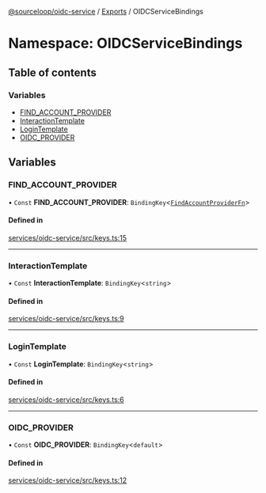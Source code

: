 [@sourceloop/oidc-service](../README.md) / [Exports](../modules.md) / OIDCServiceBindings

# Namespace: OIDCServiceBindings

## Table of contents

### Variables

- [FIND\_ACCOUNT\_PROVIDER](OIDCServiceBindings.md#find_account_provider)
- [InteractionTemplate](OIDCServiceBindings.md#interactiontemplate)
- [LoginTemplate](OIDCServiceBindings.md#logintemplate)
- [OIDC\_PROVIDER](OIDCServiceBindings.md#oidc_provider)

## Variables

### FIND\_ACCOUNT\_PROVIDER

• `Const` **FIND\_ACCOUNT\_PROVIDER**: `BindingKey`<[`FindAccountProviderFn`](../modules.md#findaccountproviderfn)\>

#### Defined in

[services/oidc-service/src/keys.ts:15](https://github.com/sourcefuse/loopback4-microservice-catalog/blob/d35fdb3f0/services/oidc-service/src/keys.ts#L15)

___

### InteractionTemplate

• `Const` **InteractionTemplate**: `BindingKey`<`string`\>

#### Defined in

[services/oidc-service/src/keys.ts:9](https://github.com/sourcefuse/loopback4-microservice-catalog/blob/d35fdb3f0/services/oidc-service/src/keys.ts#L9)

___

### LoginTemplate

• `Const` **LoginTemplate**: `BindingKey`<`string`\>

#### Defined in

[services/oidc-service/src/keys.ts:6](https://github.com/sourcefuse/loopback4-microservice-catalog/blob/d35fdb3f0/services/oidc-service/src/keys.ts#L6)

___

### OIDC\_PROVIDER

• `Const` **OIDC\_PROVIDER**: `BindingKey`<`default`\>

#### Defined in

[services/oidc-service/src/keys.ts:12](https://github.com/sourcefuse/loopback4-microservice-catalog/blob/d35fdb3f0/services/oidc-service/src/keys.ts#L12)

